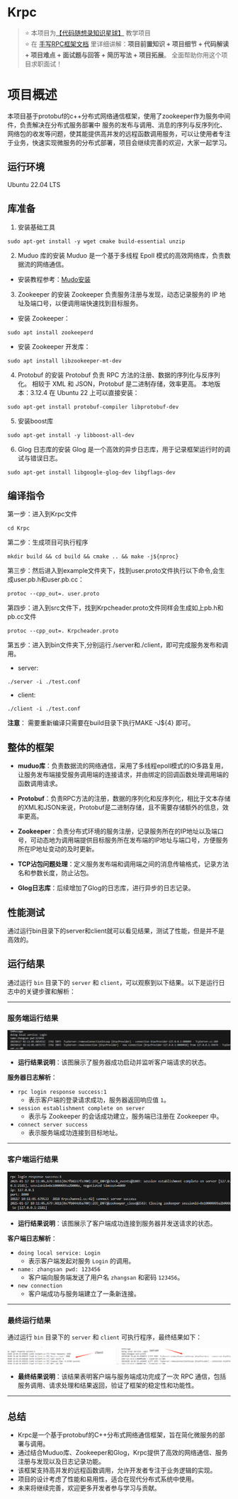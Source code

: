 # Krpc

> ⭐️ 本项目为[【代码随想录知识星球】](https://programmercarl.com/other/kstar.html) 教学项目   
> ⭐️ 在 [手写RPC框架文档](https://www.programmercarl.com/other/project_C++RPC.html)  里详细讲解：**项目前置知识 + 项目细节 +  代码解读 + 项目难点 + 面试题与回答 + 简历写法  + 项目拓展**。 全面帮助你用这个项目求职面试！

# 项目概述

本项目基于protobuf的c++分布式网络通信框架，使用了zookeeper作为服务中间件，负责解决在分布式服务部署中 服务的发布与调用、消息的序列与反序列化、网络包的收发等问题，使其能提供高并发的远程函数调用服务，可以让使用者专注于业务，快速实现微服务的分布式部署，项目会继续完善的欢迎，大家一起学习。

## 运行环境

Ubuntu 22.04 LTS

## 库准备
1. 安装基础工具
```shell
sudo apt-get install -y wget cmake build-essential unzip
```

2. Muduo 库的安装
Muduo 是一个基于多线程 Epoll 模式的高效网络库，负责数据流的网络通信。

- 安装教程参考：[Mudo安装](https://blog.csdn.net/QIANGWEIYUAN/article/details/89023980)

3. Zookeeper 的安装
Zookeeper 负责服务注册与发现，动态记录服务的 IP 地址及端口号，以便调用端快速找到目标服务。

* 安装 Zookeeper：
```shell
sudo apt install zookeeperd
```
* 安装 Zookeeper 开发库：
```shell
sudo apt install libzookeeper-mt-dev
```
4. Protobuf 的安装
Protobuf 负责 RPC 方法的注册、数据的序列化与反序列化。
相较于 XML 和 JSON，Protobuf 是二进制存储，效率更高。
本地版本：3.12.4
在 Ubuntu 22 上可以直接安装：
```shell
sudo apt-get install protobuf-compiler libprotobuf-dev
```

5. 安装boost库
```shell
sudo apt-get install -y libboost-all-dev
```

6. Glog 日志库的安装
Glog 是一个高效的异步日志库，用于记录框架运行时的调试与错误日志。
```shell
sudo apt-get install libgoogle-glog-dev libgflags-dev
```

## 编译指令

第一步：进入到Krpc文件
```shell
cd Krpc
```

第二步：生成项目可执行程序
```shell
mkdir build && cd build && cmake .. && make -j${nproc} 
```

第三步：然后进入到example文件夹下，找到user.proto文件执行以下命令,会生成user.pb.h和user.pb.cc：
```shell
protoc --cpp_out=. user.proto
```

第四步：进入到src文件下，找到Krpcheader.proto文件同样会生成如上pb.h和pb.cc文件
```shell
protoc --cpp_out=. Krpcheader.proto
```

第五步：进入到bin文件夹下,分别运行./server和./client，即可完成服务发布和调用。
- server:
```shell
./server -i ./test.conf
```

- client:
```shell
./client -i ./test.conf
```

**注意**： 需要重新编译只需要在build目录下执行MAKE -J${4} 即可。


## 整体的框架

- **muduo库**：负责数据流的网络通信，采用了多线程epoll模式的IO多路复用，让服务发布端接受服务调用端的连接请求，并由绑定的回调函数处理调用端的函数调用请求。

- **Protobuf**：负责RPC方法的注册，数据的序列化和反序列化，相比于文本存储的XML和JSON来说，Protobuf是二进制存储，且不需要存储额外的信息，效率更高。

- **Zookeeper**：负责分布式环境的服务注册，记录服务所在的IP地址以及端口号，可动态地为调用端提供目标服务所在发布端的IP地址与端口号，方便服务所在IP地址变动的及时更新。

- **TCP沾包问题处理**：定义服务发布端和调用端之间的消息传输格式，记录方法名和参数长度，防止沾包。

- **Glog日志库**：后续增加了Glog的日志库，进行异步的日志记录。

## 性能测试

通过运行bin目录下的server和client就可以看见结果，测试了性能，但是并不是高效的。

## 运行结果

通过运行 `bin` 目录下的 `server` 和 `client`，可以观察到以下结果。以下是运行日志中的关键步骤和解析：

---

### 服务端运行结果

![服务端运行结果](./img/server.png)

- **运行结果说明**：该图展示了服务器成功启动并监听客户端请求的状态。

**服务器日志解析**：
- `rpc login response success:1`  
  - 表示客户端的登录请求成功，服务器返回响应值 `1`。
- `session establishment complete on server`  
  - 表示与 Zookeeper 的会话成功建立，服务端已注册在 Zookeeper 中。
- `connect server success`  
  - 表示服务端成功连接到目标地址。

---

### 客户端运行结果

![客户端运行结果](./img/client.png)

- **运行结果说明**：该图展示了客户端成功连接到服务器并发送请求的状态。

**客户端日志解析**：
- `doing local service: Login`  
  - 表示客户端发起对服务 `Login` 的调用。
- `name: zhangsan pwd: 123456`  
  - 客户端向服务端发送了用户名 `zhangsan` 和密码 `123456`。
- `new connection`  
  - 客户端成功与服务端建立了一条新连接。

---

### 最终运行结果

通过运行 `bin` 目录下的 `server` 和 `client` 可执行程序，最终结果如下：

![最终结果](./img/微信图片_20250108190746.png)

- **最终结果说明**：该结果表明客户端与服务端成功完成了一次 RPC 通信，包括服务调用、请求处理和结果返回，验证了框架的稳定性和功能性。

---

## 总结
- Krpc是一个基于protobuf的C++分布式网络通信框架，旨在简化微服务的部署与调用。
- 通过结合Muduo库、Zookeeper和Glog，Krpc提供了高效的网络通信、服务注册与发现以及日志记录功能。
- 该框架支持高并发的远程函数调用，允许开发者专注于业务逻辑的实现。
- 项目的设计考虑了性能和易用性，适合在现代分布式系统中使用。
- 未来将继续完善，欢迎更多开发者参与学习与贡献。

